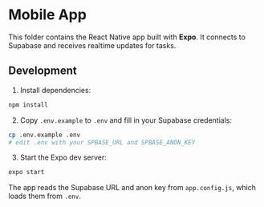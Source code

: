 # Mobile App

This folder contains the React Native app built with **Expo**. It connects to Supabase and receives realtime updates for tasks.

## Development

1. Install dependencies:

```bash
npm install
```

2. Copy `.env.example` to `.env` and fill in your Supabase credentials:

```bash
cp .env.example .env
# edit .env with your SPBASE_URL and SPBASE_ANON_KEY
```

3. Start the Expo dev server:

```bash
expo start
```

The app reads the Supabase URL and anon key from `app.config.js`, which loads them from `.env`.
